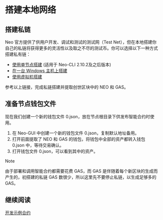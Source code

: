 # 搭建本地网络

## 搭建私链

Neo 官方提供了供用户开发、调试和测试的测试网（Test Net），但在本地搭建你自己的私链将获得更多的灵活性以及取之不尽的测试币。你可以选择以下一种方式搭建私有链：

- [使用单节点搭建](../../network/private-chain/solo.md) (适用于 Neo-CLI 2.10.2及之后版本)
- [在一台 Windows 主机上搭建](../../network/private-chain/private-chain2.md)
- [使用虚拟机搭建](../../network/private-chain/private-chain.md)

参考以上链接，完成私链搭建并提取创世区块中的 NEO 和 GAS。

## 准备节点钱包文件

现在我们创建一个新的钱包文件 0.json，放在节点根目录下供发布智能合约时使用。

1. 在 Neo-GUI 中创建一个新的钱包文件 0.json，复制默认地址备用。
2. 打开前面提取了 NEO 和 GAS 的钱包，将钱包中全部的资产都转入钱包 0.json 中，等待交易确认。
3. 打开钱包文件 0.json，可以看到其中的资产。

> [!Note]
>
> 由于部署和调用智能合约都需要花费 GAS，而 GAS 是伴随着每个新区块的生成而产生的，初搭建的私链 GAS 数很少，所以这里先不要停止私链，以生成足够多的 GAS。

## 继续阅读

[开发示例合约](develop.md)

